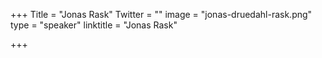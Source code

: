 +++
Title = "Jonas Rask"
Twitter = ""
image = "jonas-druedahl-rask.png"
type = "speaker"
linktitle = "Jonas Rask"

+++

